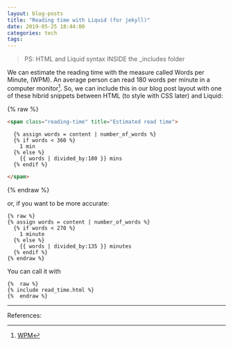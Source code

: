 ```yaml
---
layout: blog-posts
title: "Reading time with Liquid (for jekyll)"
date: 2019-05-25 18:44:00
categories: tech
tags:
---
```


>PS: HTML and Liquid syntax INSIDE the \_includes folder

We can estimate the reading time with the measure called Words per Minute, (WPM).
An average person can read 180 words per minute in a computer monitor[^1]. So, we can include this in our blog post layout with one of these hibrid snippets between HTML (to style with CSS later) and Liquid:

{% raw %}
```html
<span class="reading-time" title="Estimated read time">
```
```liquid
  {% assign words = content | number_of_words %}
  {% if words < 360 %}
    1 min
  {% else %}
    {{ words | divided_by:180 }} mins
  {% endif %}
```
```html
</span>
```

{%  endraw %}

or, if you want to be more accurate:

```liquid
{% raw %}
{% assign words = content | number_of_words %}
  {% if words < 270 %}
    1 minute
  {% else %}
    {{ words | divided_by:135 }} minutes
  {% endif %}
{% endraw %}
```

You can call it with

```liquid
{%  raw %}
{% include read_time.html %}
{%  endraw %}
```

---

References:

[^1]: [WPM](https://en.wikipedia.org/wiki/Words_per_minute)